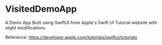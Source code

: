 # VisitedDemoApp
A Demo App Built using SwiftUI from Apple's Swift UI Tutorial website with slight modifications

Reference:
https://developer.apple.com/tutorials/swiftui/tutorials
